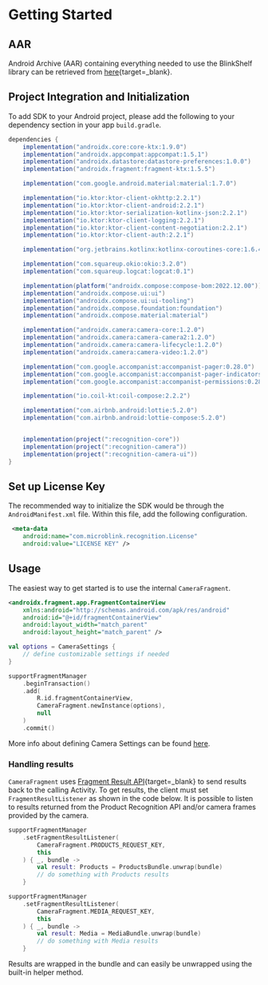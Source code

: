 # Getting Started


## AAR
Android Archive (AAR) containing everything needed to use the BlinkShelf library can be retrieved from [here](https://github.com/microblink/blinkshelf-android){target=_blank}.


## Project Integration and Initialization
To add SDK to your Android project, please add the following to your dependency section in your app `build.gradle`.
```groovy
dependencies {
    implementation("androidx.core:core-ktx:1.9.0")
    implementation("androidx.appcompat:appcompat:1.5.1")
    implementation("androidx.datastore:datastore-preferences:1.0.0")
    implementation("androidx.fragment:fragment-ktx:1.5.5")

    implementation("com.google.android.material:material:1.7.0")

    implementation("io.ktor:ktor-client-okhttp:2.2.1")
    implementation("io.ktor:ktor-client-android:2.2.1")
    implementation("io.ktor:ktor-serialization-kotlinx-json:2.2.1")
    implementation("io.ktor:ktor-client-logging:2.2.1")
    implementation("io.ktor:ktor-client-content-negotiation:2.2.1")
    implementation("io.ktor:ktor-client-auth:2.2.1")

    implementation("org.jetbrains.kotlinx:kotlinx-coroutines-core:1.6.4")

    implementation("com.squareup.okio:okio:3.2.0")
    implementation("com.squareup.logcat:logcat:0.1")

    implementation(platform("androidx.compose:compose-bom:2022.12.00"))
    implementation("androidx.compose.ui:ui")
    implementation("androidx.compose.ui:ui-tooling")
    implementation("androidx.compose.foundation:foundation")
    implementation("androidx.compose.material:material")

    implementation("androidx.camera:camera-core:1.2.0")
    implementation("androidx.camera:camera-camera2:1.2.0")
    implementation("androidx.camera:camera-lifecycle:1.2.0")
    implementation("androidx.camera:camera-video:1.2.0")

    implementation("com.google.accompanist:accompanist-pager:0.28.0")
    implementation("com.google.accompanist:accompanist-pager-indicators:0.28.0")
    implementation("com.google.accompanist:accompanist-permissions:0.28.0")

    implementation("io.coil-kt:coil-compose:2.2.2")

    implementation("com.airbnb.android:lottie:5.2.0")
    implementation("com.airbnb.android:lottie-compose:5.2.0")


    implementation(project(":recognition-core"))
    implementation(project(":recognition-camera"))
    implementation(project(":recognition-camera-ui"))
}
```


## Set up License Key 
The recommended way to initialize the SDK would be through the `AndroidManifest.xml` file. Within this file, add the following configuration.

```xml
 <meta-data
    android:name="com.microblink.recognition.License"
    android:value="LICENSE KEY" />
```

## Usage
The easiest way to get started is to use the internal `CameraFragment`.
```xml
<androidx.fragment.app.FragmentContainerView
    xmlns:android="http://schemas.android.com/apk/res/android"
    android:id="@+id/fragmentContainerView"
    android:layout_width="match_parent"
    android:layout_height="match_parent" />
```

```kotlin
val options = CameraSettings {
    // define customizable settings if needed 
}

supportFragmentManager
    .beginTransaction()
    .add(
        R.id.fragmentContainerView,
        CameraFragment.newInstance(options),
        null
    )
    .commit()
```

More info about defining Camera Settings can be found [here](fundamentals.md#scanning-options).


### Handling results
`CameraFragment` uses [Fragment Result API](https://developer.android.com/guide/fragments/communicate#fragment-result){target=_blank} to send results back to the calling Activity. To get results, the client must set `FragmentResultListener` as shown in the code below. It is possible to listen to results returned from the Product Recognition API and/or camera frames provided by the camera.
```kotlin
supportFragmentManager
    .setFragmentResultListener(
        CameraFragment.PRODUCTS_REQUEST_KEY,
        this
    ) { _, bundle ->
        val result: Products = ProductsBundle.unwrap(bundle)
        // do something with Products results
    }

supportFragmentManager
    .setFragmentResultListener(
        CameraFragment.MEDIA_REQUEST_KEY,
        this
    ) { _, bundle ->
        val result: Media = MediaBundle.unwrap(bundle)
        // do something with Media results
    }
```
Results are wrapped in the bundle and can easily be unwrapped using the built-in helper method.


